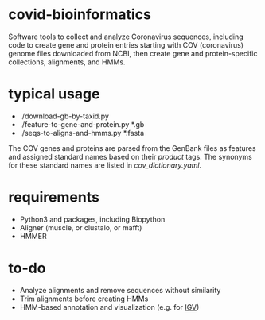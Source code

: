 # covid-bioinformatics
Software tools to collect and analyze Coronavirus sequences, including code to create gene and protein entries 
starting with COV (coronavirus) genome files downloaded from NCBI, then create gene and protein-specific 
collections, alignments, and HMMs.


# typical usage
* ./download-gb-by-taxid.py
* ./feature-to-gene-and-protein.py *.gb
* ./seqs-to-aligns-and-hmms.py *.fasta


The COV genes and proteins are parsed from the GenBank files as features and assigned standard names based on 
their *product* tags. The synonyms for these standard names are listed in *cov_dictionary.yaml*.


# requirements
* Python3 and packages, including Biopython
* Aligner (muscle, or clustalo, or mafft)
* HMMER


# to-do
* Analyze alignments and remove sequences without similarity
* Trim alignments before creating HMMs
* HMM-based annotation and visualization (e.g. for [IGV](https://igvteam.github.io/igv-webapp/fileFormats.html))
